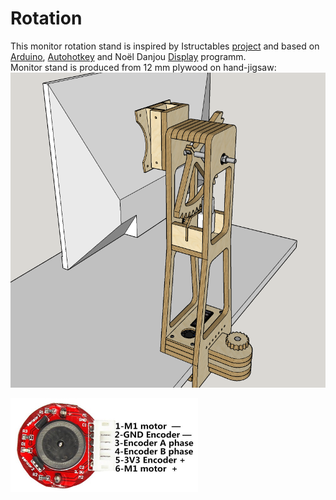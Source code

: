 # Rotation
This monitor rotation stand is inspired by Istructables <a href="https://www.instructables.com/id/Motorized-Sit-or-Stand-Landscape-or-Portrait-Monit/">project</a> and based on <a href="https://www.arduino.cc/">Arduino</a>, <a href="https://www.autohotkey.com/">Autohotkey</a> and Noël Danjou <a href="http://noeld.com/programs.asp?cat=misc#Display">Display</a> programm.<br>
Monitor stand is produced from 12 mm plywood on hand-jigsaw:<br>
<img width="600" src="/Pictures/Stand.png">


<img width="300" height="150" src="/Pictures/pinout.png">
